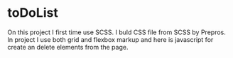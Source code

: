 # toDoList

On this project I first time use SCSS. I buld CSS file from SCSS by Prepros. In project I use both grid and flexbox markup
and here is javascript for create an delete elements from the page.
